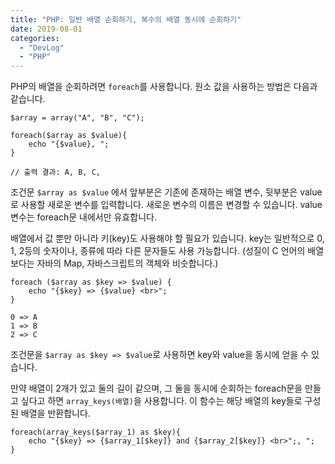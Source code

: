 ```yaml
---
title: "PHP: 일반 배열 순회하기, 복수의 배열 동시에 순회하기"
date: 2019-08-01
categories: 
  - "DevLog"
  - "PHP"
---
```


PHP의 배열을 순회하려면 `foreach`를 사용합니다. 원소 값을 사용하는 방법은 다음과 같습니다.

```
$array = array("A", "B", "C");

foreach($array as $value){
    echo "{$value}, ";
}

// 출력 결과: A, B, C,
```

조건문 `$array as $value` 에서 앞부분은 기존에 존재하는 배열 변수, 뒷부분은 value로 사용할 새로운 변수를 입력합니다. 새로운 변수의 이름은 변경할 수 있습니다. value 변수는 foreach문 내에서만 유효합니다.

배열에서 값 뿐만 아니라 키(key)도 사용해야 할 필요가 있습니다. key는 일반적으로 0, 1, 2등의 숫자이나, 종류에 따라 다른 문자들도 사용 가능합니다. (성질이 C 언어의 배열보다는 자바의 Map, 자바스크립트의 객체와 비슷합니다.)

```
foreach ($array as $key => $value) {
    echo "{$key} => {$value} <br>";
}
```

```
0 => A
1 => B
2 => C
```

조건문을 `$array as $key => $value`로 사용하면 key와 value을 동시에 얻을 수 있습니다.

만약 배열이 2개가 있고 둘의 길이 같으며, 그 둘을 동시에 순회하는 foreach문을 만들고 싶다고 하면 `array_keys(배열)`을 사용합니다. 이 함수는 해당 배열의 key들로 구성된 배열을 반환합니다.

```
foreach(array_keys($array_1) as $key){
    echo "{$key} => {$array_1[$key]} and {$array_2[$key]} <br>";, ";
}
```
